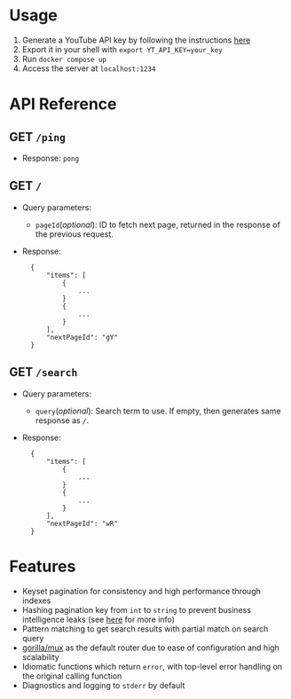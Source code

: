 # Usage
1. Generate a YouTube API key by following the instructions [here](https://developers.google.com/youtube/v3/getting-started#before-you-start)
2. Export it in your shell with `export YT_API_KEY=your_key`
3. Run `docker compose up`
4. Access the server at `localhost:1234`

# API Reference
## GET `/ping`
- Response: `pong`

## GET `/`
- Query parameters:
    - `pageId`(*optional*): ID to fetch next page, returned in the response of the previous request.
- Response:

        {
            "items": [
                {
                    ...
                }
                {
                    ...
                }
            ],
            "nextPageId": "gY"
        }

## GET `/search`
- Query parameters:
    - `query`(*optional*): Search term to use. If empty, then generates same response as `/`.
- Response:

        {
            "items": [
                {
                    ...
                }
                {
                    ...
                }
            ],
            "nextPageId": "wR"
        }

# Features
- Keyset pagination for consistency and high performance through indexes
- Hashing pagination key from `int` to `string` to prevent business intelligence leaks (see [here](https://medium.com/lightrail/prevent-business-intelligence-leaks-by-using-uuids-instead-of-database-ids-on-urls-and-in-apis-17f15669fd2e) for more info)
- Pattern matching to get search results with partial match on search query
- [gorilla/mux](https://github.com/gorilla/mux) as the default router due to ease of configuration and high scalability
- Idiomatic functions which return `error`, with top-level error handling on the original calling function
- Diagnostics and logging to `stderr` by default
